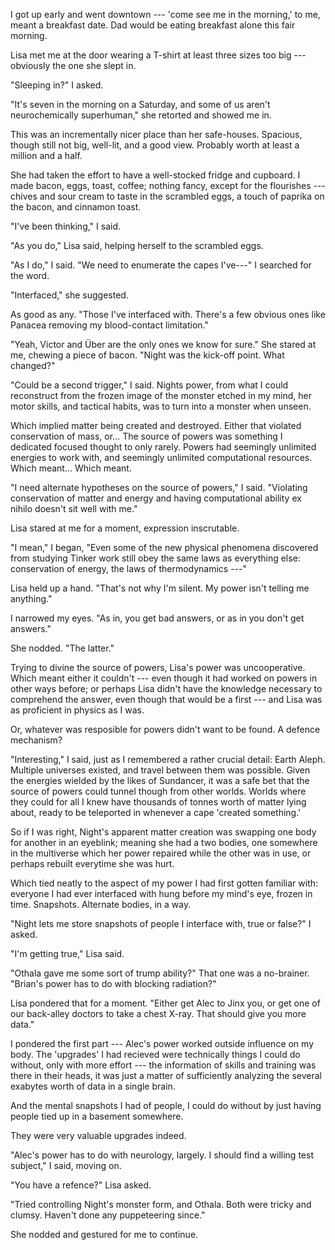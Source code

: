 I got up early and went downtown --- 'come see me in the morning,' to me, meant
a breakfast date. Dad would be eating breakfast alone this fair morning. 

Lisa met me at the door wearing a T-shirt at least three sizes too big --- obviously the
one she slept in.

"Sleeping in?" I asked.

"It's seven in the morning on a Saturday, and some of us aren't neurochemically superhuman," she
retorted and showed me in.

This was an incrementally nicer place than
her safe-houses. Spacious, though still not big, well-lit, and a good view. Probably worth at
least a million and a half.

She had taken the effort to have a well-stocked fridge and cupboard.
I made bacon, eggs, toast, coffee; nothing fancy, except for the flourishes ---
chives and sour cream to taste in the scrambled eggs, a touch of paprika on the bacon,
and cinnamon toast.

"I've been thinking," I said.

"As you do," Lisa said, helping herself to the scrambled eggs.

"As I do," I said. "We need to enumerate the capes I've---" I searched for the word.

"Interfaced," she suggested.

As good as any. "Those I've interfaced with. There's a few obvious ones like Panacea removing
my blood-contact limitation."

"Yeah, Victor and Über are the only ones we know for sure." She stared at me, chewing a piece of
bacon. "Night was the kick-off point. What changed?"

"Could be a second trigger," I said. Nights power, from what I could reconstruct from the frozen image
of the monster etched in my mind, her motor skills, and tactical habits, was to turn into a monster
when unseen.

Which implied matter being created and destroyed. Either that violated conservation of mass, or...
The source of powers was something I dedicated focused thought to only rarely. Powers had seemingly
unlimited energies to work with, and seemingly unlimited computational resources. Which meant...
Which meant.

"I need alternate hypotheses on the source of powers," I said. "Violating conservation of matter and
energy and having computational ability ex nihilo doesn't sit well with me."

Lisa stared at me for a moment, expression inscrutable.

"I mean," I began, "Even some of the new physical phenomena discovered from studying Tinker work
still obey the same laws as everything else: conservation of energy, the laws of thermodynamics ---"

Lisa held up a hand. "That's not why I'm silent. My power isn't telling me anything."

I narrowed my eyes. "As in, you get bad answers, or as in you don't get answers."

She nodded. "The latter."

Trying to divine the source of powers, Lisa's power was uncooperative. Which meant either it
couldn't --- even though it had worked on powers in other ways before; or perhaps Lisa didn't have the knowledge
necessary to comprehend the answer, even though that would be a first --- and Lisa was as proficient in
physics as I was.

Or, whatever was resposible for powers didn't want to be found. A defence mechanism?

"Interesting," I said, just as I remembered a rather crucial detail: Earth Aleph. Multiple universes
existed, and travel between them was possible. Given the energies wielded by the likes of Sundancer,
it was a safe bet that the source of powers could tunnel though from other worlds. Worlds where they
could for all I knew have thousands of tonnes worth of matter lying about, ready to be teleported in
whenever a cape 'created something.'

So if I was right, Night's apparent matter creation was swapping one body for another in an eyeblink;
meaning she had a two bodies, one somewhere in the multiverse which her power repaired while the other
was in use, or perhaps rebuilt everytime she was hurt.

Which tied neatly to the aspect of my power I had first gotten familiar with: everyone I had ever
interfaced with hung before my mind's eye, frozen in time. Snapshots. Alternate bodies, in a way.

"Night lets me store snapshots of people I interface with, true or false?" I asked.

"I'm getting true," Lisa said.

"Othala gave me some sort of trump ability?" That one was a no-brainer. "Brian's power
has to do with blocking radiation?"

Lisa pondered that for a moment. "Either get Alec to Jinx you, or get one of our back-alley
doctors to take a chest X-ray. That should give you more data."

I pondered the first part --- Alec's power worked outside influence on my body. The
'upgrades' I had recieved were technically things I could do without, only with more effort ---
the information of skills and training was there in their heads,
it was just a matter of sufficiently analyzing the several exabytes worth of data in a single brain.

And the mental snapshots I had of people, I could do without by just having people tied up
in a basement somewhere.

They were very valuable upgrades indeed.

"Alec's power has to do with neurology, largely. I should find a willing test subject," I said,
moving on.

"You have a refence?" Lisa asked.

"Tried controlling Night's monster form, and Othala. Both were tricky and clumsy. Haven't done
any puppeteering since."

She nodded and gestured for me to continue.
